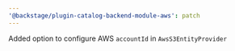 ```yaml
---
'@backstage/plugin-catalog-backend-module-aws': patch
---
```


Added option to configure AWS `accountId` in `AwsS3EntityProvider`
